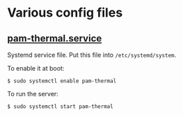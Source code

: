 # Various config files

## [pam-thermal.service](pam-thermal.service)
Systemd service file. Put this file into `/etc/systemd/system`.

To enable it at boot:
```shell script
$ sudo systemctl enable pam-thermal
```

To run the server:
```shell script
$ sudo systemctl start pam-thermal
``` 